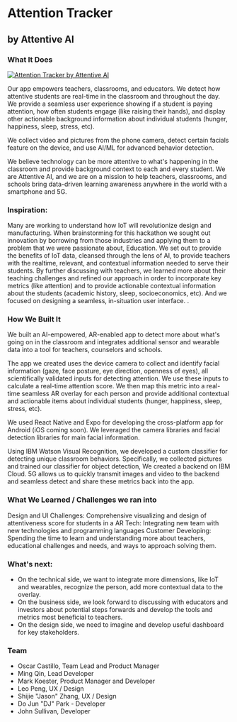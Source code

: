 # Attention Tracker

## by Attentive AI

### What It Does

[![Attention Tracker by Attentive AI](https://img.youtube.com/vi/1oO4VQVYbxI/0.jpg)](https://www.youtube.com/watch?v=1oO4VQVYbxI)

Our app empowers teachers, classrooms, and educators. We detect how attentive students are real-time in the classroom and throughout the day. We provide a seamless user experience showing if a student is paying attention, how often students engage (like raising their hands), and display other actionable background information about individual students (hunger, happiness, sleep, stress, etc).

We collect video and pictures from the phone camera, detect certain facials feature on the device, and use AI/ML for advanced behavior detection.

We believe technology can be more attentive to what's happening in the classroom and provide background context to each and every student. We are Attentive AI, and we are on a mission to help teachers, classrooms, and schools bring data-driven learning awareness anywhere in the world with a smartphone and 5G.

### Inspiration:

Many are working to understand how IoT will revolutionize design and manufacturing. When brainstorming for this hackathon we sought out innovation by borrowing from those industries and applying them to a problem that we were passionate about, Education. We set out to provide the benefits of IoT data, cleansed through the lens of AI, to provide teachers with the realtime, relevant, and contextual information needed to serve their students. By further discussing with teachers, we learned more about their teaching challenges and refined our approach in order to incorporate key metrics (like attention) and to provide actionable contextual information about the students (academic history, sleep, socioeconomics, etc). And we focused on designing a seamless, in-situation user interface. .

### How We Built It

We built an AI-empowered, AR-enabled app to detect more about what's going on in the classroom and integrates additional sensor and wearable data into a tool for teachers, counselors and schools.

The app we created uses the device camera to collect and identify facial information (gaze, face posture, eye direction, openness of eyes), all scientifically validated inputs for detecting attention. We use these inputs to calculate a real-time attention score. We then map this metric into a real-time seamless AR overlay for each person and provide additional contextual and actionable items about individual students (hunger, happiness, sleep, stress, etc).

We used React Native and Expo for developing the cross-platform app for Android (iOS coming soon). We leveraged the camera libraries and facial detection libraries for main facial information.

Using IBM Watson Visual Recognition, we developed a custom classifier for detecting unique classroom behaviors. Specifically, we collected pictures and trained our classifier for object detection, We created a backend on IBM Cloud. 5G allows us to quickly transmit images and video to the backend and seamless detect and share these metrics back into the app.

### What We Learned / Challenges we ran into

Design and UI Challenges: Comprehensive visualizing and design of attentiveness score for students in a AR Tech: Integrating new team with new technologies and programming languages Customer Developing: Spending the time to learn and understanding more about teachers, educational challenges and needs, and ways to approach solving them.

### What's next:

- On the technical side, we want to integrate more dimensions, like IoT and wearables, recognize the person, add more contextual data to the overlay.
- On the business side, we look forward to discussing with educators and investors about potential steps forwards and develop the tools and metrics most beneficial to teachers.
- On the design side, we need to imagine and develop useful dashboard for key stakeholders.

### Team

- Oscar Castillo, Team Lead and Product Manager
- Ming Qin, Lead Developer
- Mark Koester, Product Manager and Developer
- Leo Peng, UX / Design
- Shijie "Jason" Zhang, UX / Design
- Do Jun "DJ" Park - Developer
- John Sullivan, Developer

